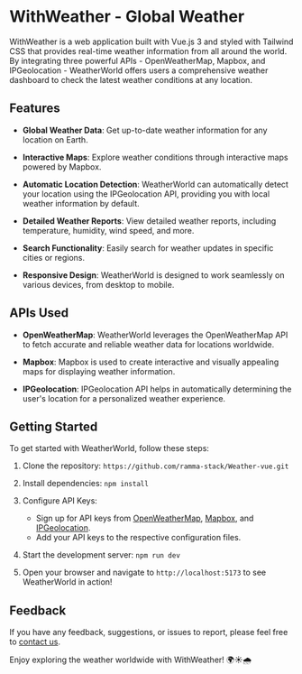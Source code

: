 # WithWeather - Global Weather

WithWeather is a web application built with Vue.js 3 and styled with Tailwind CSS that provides real-time weather information from all around the world. By integrating three powerful APIs - OpenWeatherMap, Mapbox, and IPGeolocation - WeatherWorld offers users a comprehensive weather dashboard to check the latest weather conditions at any location.

## Features

- **Global Weather Data**: Get up-to-date weather information for any location on Earth.

- **Interactive Maps**: Explore weather conditions through interactive maps powered by Mapbox.

- **Automatic Location Detection**: WeatherWorld can automatically detect your location using the IPGeolocation API, providing you with local weather information by default.

- **Detailed Weather Reports**: View detailed weather reports, including temperature, humidity, wind speed, and more.

- **Search Functionality**: Easily search for weather updates in specific cities or regions.

- **Responsive Design**: WeatherWorld is designed to work seamlessly on various devices, from desktop to mobile.

## APIs Used

- **OpenWeatherMap**: WeatherWorld leverages the OpenWeatherMap API to fetch accurate and reliable weather data for locations worldwide.

- **Mapbox**: Mapbox is used to create interactive and visually appealing maps for displaying weather information.

- **IPGeolocation**: IPGeolocation API helps in automatically determining the user's location for a personalized weather experience.

## Getting Started

To get started with WeatherWorld, follow these steps:

1. Clone the repository: `https://github.com/ramma-stack/Weather-vue.git`

2. Install dependencies: `npm install`

3. Configure API Keys:
   - Sign up for API keys from [OpenWeatherMap](https://openweathermap.org/), [Mapbox](https://www.mapbox.com/), and [IPGeolocation](https://ipgeolocation.io/).
   - Add your API keys to the respective configuration files.

4. Start the development server: `npm run dev`

5. Open your browser and navigate to `http://localhost:5173` to see WeatherWorld in action!

## Feedback

If you have any feedback, suggestions, or issues to report, please feel free to [contact us](mailto:ramear11@gmail.com).

Enjoy exploring the weather worldwide with WithWeather! 🌍☀️🌧️
